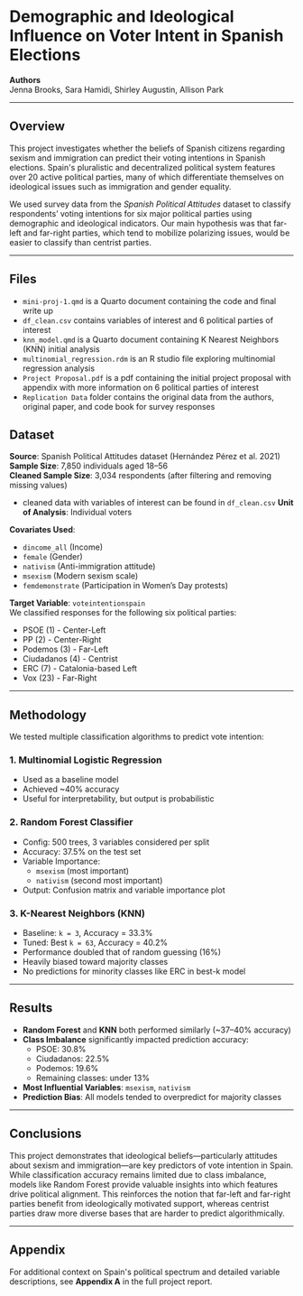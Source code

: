 # Demographic and Ideological Influence on Voter Intent in Spanish Elections

**Authors**  
Jenna Brooks, Sara Hamidi, Shirley Augustin, Allison Park

---

## Overview

This project investigates whether the beliefs of Spanish citizens regarding sexism and immigration can predict their voting intentions in Spanish elections. Spain's pluralistic and decentralized political system features over 20 active political parties, many of which differentiate themselves on ideological issues such as immigration and gender equality.

We used survey data from the *Spanish Political Attitudes* dataset to classify respondents’ voting intentions for six major political parties using demographic and ideological indicators. Our main hypothesis was that far-left and far-right parties, which tend to mobilize polarizing issues, would be easier to classify than centrist parties.

---
## Files 
- `mini-proj-1.qmd` is a Quarto document containing the code and final write up 
- `df_clean.csv` contains variables of interest and 6 political parties of interest
- `knn_model.qmd` is a Quarto document containing K Nearest Neighbors (KNN) initial analysis
- `multinomial_regression.rdm` is an R studio file exploring multinomial regression analysis
- `Project Proposal.pdf` is a pdf containing the initial project proposal with appendix with more information on 6 political parties of interest
- `Replication Data` folder contains the original data from the authors, original paper, and code book for survey responses


## Dataset

**Source**: Spanish Political Attitudes dataset (Hernández Pérez et al. 2021)  
**Sample Size**: 7,850 individuals aged 18–56  
**Cleaned Sample Size**: 3,034 respondents (after filtering and removing missing values)
- cleaned data with variables of interest can be found in `df_clean.csv`
**Unit of Analysis**: Individual voters

**Covariates Used**:
- `dincome_all` (Income)
- `female` (Gender)
- `nativism` (Anti-immigration attitude)
- `msexism` (Modern sexism scale)
- `femdemonstrate` (Participation in Women’s Day protests)

**Target Variable**: `voteintentionspain`  
We classified responses for the following six political parties:
- PSOE (1) - Center-Left
- PP (2) - Center-Right
- Podemos (3) - Far-Left
- Ciudadanos (4) - Centrist
- ERC (7) - Catalonia-based Left
- Vox (23) - Far-Right

---

## Methodology

We tested multiple classification algorithms to predict vote intention:

### 1. **Multinomial Logistic Regression**
- Used as a baseline model
- Achieved ~40% accuracy
- Useful for interpretability, but output is probabilistic

### 2. **Random Forest Classifier**
- Config: 500 trees, 3 variables considered per split
- Accuracy: 37.5% on the test set
- Variable Importance:
  - `msexism` (most important)
  - `nativism` (second most important)
- Output: Confusion matrix and variable importance plot

### 3. **K-Nearest Neighbors (KNN)**
- Baseline: `k = 3`, Accuracy = 33.3%
- Tuned: Best `k = 63`, Accuracy = 40.2%
- Performance doubled that of random guessing (16%)
- Heavily biased toward majority classes
- No predictions for minority classes like ERC in best-k model

---

## Results

- **Random Forest** and **KNN** both performed similarly (~37–40% accuracy)
- **Class Imbalance** significantly impacted prediction accuracy:
  - PSOE: 30.8%
  - Ciudadanos: 22.5%
  - Podemos: 19.6%
  - Remaining classes: under 13%
- **Most Influential Variables**: `msexism`, `nativism`
- **Prediction Bias**: All models tended to overpredict for majority classes

---

## Conclusions

This project demonstrates that ideological beliefs—particularly attitudes about sexism and immigration—are key predictors of vote intention in Spain. While classification accuracy remains limited due to class imbalance, models like Random Forest provide valuable insights into which features drive political alignment. This reinforces the notion that far-left and far-right parties benefit from ideologically motivated support, whereas centrist parties draw more diverse bases that are harder to predict algorithmically.

---

## Appendix

For additional context on Spain's political spectrum and detailed variable descriptions, see **Appendix A** in the full project report.
